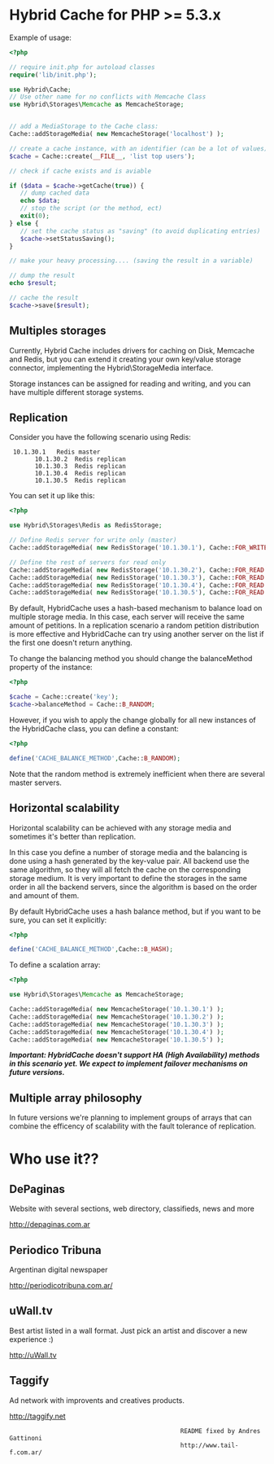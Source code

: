 Hybrid Cache for PHP >= 5.3.x
=============================

Example of usage:

```php
<?php

// require init.php for autoload classes
require('lib/init.php');

use Hybrid\Cache;
// Use other name for no conflicts with Memcache Class
use Hybrid\Storages\Memcache as MemcacheStorage;


// add a MediaStorage to the Cache class:
Cache::addStorageMedia( new MemcacheStorage('localhost') );

// create a cache instance, with an identifier (can be a lot of values):
$cache = Cache::create(__FILE__, 'list top users');

// check if cache exists and is aviable

if ($data = $cache->getCache(true)) {
   // dump cached data
   echo $data;
   // stop the script (or the method, ect)
   exit(0);
} else {
   // set the cache status as "saving" (to avoid duplicating entries)
   $cache->setStatusSaving();
}

// make your heavy processing.... (saving the result in a variable)

// dump the result
echo $result;

// cache the result
$cache->save($result);

```

Multiples storages
------------------

Currently, Hybrid Cache includes drivers for caching on Disk, Memcache
and Redis, but you can extend it creating your own key/value storage
connector, implementing the Hybrid\StorageMedia interface.

Storage instances can be assigned for reading and writing, and you can
have multiple different storage systems.

Replication
-----------

Consider you have the following scenario using Redis:

```
 10.1.30.1   Redis master
       10.1.30.2  Redis replican
       10.1.30.3  Redis replican
       10.1.30.4  Redis replican
       10.1.30.5  Redis replican
```

You can set it up like this:

```php
<?php

use Hybrid\Storages\Redis as RedisStorage;

// Define Redis server for write only (master)
Cache::addStorageMedia( new RedisStorage('10.1.30.1'), Cache::FOR_WRITE );

// Define the rest of servers for read only
Cache::addStorageMedia( new RedisStorage('10.1.30.2'), Cache::FOR_READ );
Cache::addStorageMedia( new RedisStorage('10.1.30.3'), Cache::FOR_READ );
Cache::addStorageMedia( new RedisStorage('10.1.30.4'), Cache::FOR_READ );
Cache::addStorageMedia( new RedisStorage('10.1.30.5'), Cache::FOR_READ );
```

By default, HybridCache uses a hash-based mechanism to balance load on
multiple storage media. In this case, each server will receive the
same amount of petitions. In a replication scenario a random petition
distribution is more effective and HybridCache can try using another
server on the list if the first one doesn't return anything.

To change the balancing method you should change the balanceMethod
property of the instance:

```php
<?php

$cache = Cache::create('key');
$cache->balanceMethod = Cache::B_RANDOM;
```

However, if you wish to apply the change globally for all new
instances of the HybridCache class, you can define a constant:

```php
<?php

define('CACHE_BALANCE_METHOD',Cache::B_RANDOM);
```

Note that the random method is extremely inefficient when there are
several master servers.

Horizontal scalability
----------------------

Horizontal scalability can be achieved with any storage media and
sometimes it's better than replication.

In this case you define a number of storage media and the balancing is
done using a hash generated by the key-value pair. All backend use the
same algorithm, so they will all fetch the cache on the corresponding
storage medium. It is very important to define the storages in the
same order in all the backend servers, since the algorithm is based on
the order and amount of them.

By default HybridCache uses a hash balance method, but if you want to
be sure, you can set it explicitly:

```php
<?php

define('CACHE_BALANCE_METHOD',Cache::B_HASH);
```

To define a scalation array:

```php
<?php

use Hybrid\Storages\Memcache as MemcacheStorage;

Cache::addStorageMedia( new MemcacheStorage('10.1.30.1') );
Cache::addStorageMedia( new MemcacheStorage('10.1.30.2') );
Cache::addStorageMedia( new MemcacheStorage('10.1.30.3') );
Cache::addStorageMedia( new MemcacheStorage('10.1.30.4') );
Cache::addStorageMedia( new MemcacheStorage('10.1.30.5') );
```

***Important: HybridCache doesn't support HA (High Availability) methods
in this scenario yet. We expect to implement failover mechanisms on
future versions.***

Multiple array philosophy
-------------------------

In future versions we're planning to implement groups of arrays that
can combine the efficency of scalability with the fault tolerance of
replication.


Who use it??
============

DePaginas
---------

Website with several sections, web directory, classifieds, news and more

http://depaginas.com.ar


Periodico Tribuna
-----------------

Argentinan digital newspaper  

http://periodicotribuna.com.ar/

uWall.tv
--------

Best artist listed in a wall format. Just pick an artist and discover a new experience :)

http://uWall.tv


Taggify
-------

Ad network with improvents and creatives products.

http://taggify.net


                                                   README fixed by Andres Gattinoni
                                                   http://www.tail-f.com.ar/

